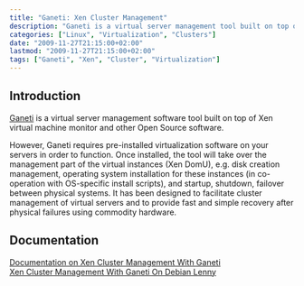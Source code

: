 ```yaml
---
title: "Ganeti: Xen Cluster Management"
description: "Ganeti is a virtual server management tool built on top of Xen virtual machine monitor for easy cluster management of virtual servers."
categories: ["Linux", "Virtualization", "Clusters"]
date: "2009-11-27T21:15:00+02:00"
lastmod: "2009-11-27T21:15:00+02:00"
tags: ["Ganeti", "Xen", "Cluster", "Virtualization"]
---
```


## Introduction

[Ganeti](https://code.google.com/p/ganeti/) is a virtual server management software tool built on top of Xen virtual machine monitor and other Open Source software.

However, Ganeti requires pre-installed virtualization software on your servers in order to function. Once installed, the tool will take over the management part of the virtual instances (Xen DomU), e.g. disk creation management, operating system installation for these instances (in co-operation with OS-specific install scripts), and startup, shutdown, failover between physical systems. It has been designed to facilitate cluster management of virtual servers and to provide fast and simple recovery after physical failures using commodity hardware.

## Documentation

[Documentation on Xen Cluster Management With Ganeti](../../../static/pdf/xen_cluster_management_with_ganeti.pdf)  
[Xen Cluster Management With Ganeti On Debian Lenny](../../../static/pdf/xen_cluster_management_with_ganeti_on_debian_lenny.pdf)
